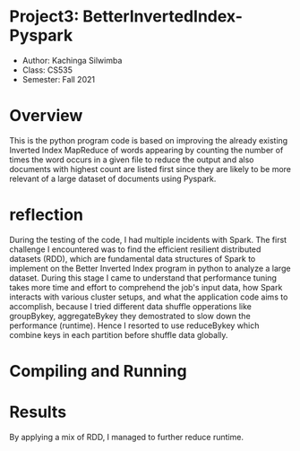 
# Project3: BetterInvertedIndex-Pyspark

* Author: Kachinga Silwimba
* Class: CS535 
* Semester: Fall 2021

# Overview
This is the python program code is based on improving the already existing Inverted Index MapReduce of words appearing by counting the number of times the word occurs in a given file to reduce the output and also documents with highest count are listed first since they are likely to be more relevant of a large dataset of documents using Pyspark.
# reflection 
During the testing of the code, I had multiple incidents with Spark. The first challenge I encountered was to find the efficient resilient distributed datasets (RDD), which are fundamental data structures of Spark to implement on the Better Inverted Index program in python to analyze a large dataset. During this stage I came to understand that performance tuning takes more time and effort to comprehend the job's input data, how Spark interacts with various cluster setups, and what the application code aims to accomplish, because I tried different data shuffle opperations like groupBykey, aggregateBykey they demostrated to slow down the performance (runtime). Hence I resorted to use reduceBykey which combine keys in each partition before shuffle data globally. 
# Compiling and Running

# Results 
By applying a mix of RDD, I managed to further reduce runtime.

